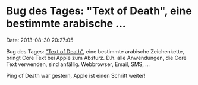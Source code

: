 Bug des Tages: \"Text of Death\", eine bestimmte arabische \...
===============================================================

Date: 2013-08-30 20:27:05

Bug des Tages: [\"Text of Death\"](http://www.heise.de/-1946022), eine
bestimmte arabische Zeichenkette, bringt Core Text bei Apple zum
Absturz. D.h. alle Anwendungen, die Core Text verwenden, sind anfällig.
Webbrowser, Email, SMS, \...

Ping of Death war gestern, Apple ist einen Schritt weiter!
